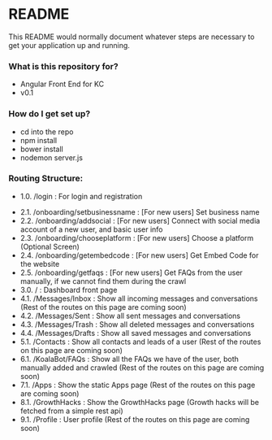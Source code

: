 # README #

This README would normally document whatever steps are necessary to get your application up and running.

### What is this repository for? ###

* Angular Front End for KC
* v0.1

### How do I get set up? ###

* cd into the repo
* npm install
* bower install
* nodemon server.js

### Routing Structure:

* 1.0. /login : For login and registration
<!--* 2.1. /onboarding/setwelcome : [For new users] Set welcome message-->
* 2.1. /onboarding/setbusinessname : [For new users] Set business name
* 2.2. /onboarding/addsocial : [For new users] Connect with social media account of a new user, and basic user info
* 2.3. /onboarding/chooseplatform : [For new users] Choose a platform (Optional Screen)
* 2.4. /onboarding/getembedcode : [For new users] Get Embed Code for the website
* 2.5. /onboarding/getfaqs : [For new users] Get FAQs from the user manually, if we cannot find them during the crawl
* 3.0. / : Dashboard front page
* 4.1. /Messages/Inbox : Show all incoming messages and conversations (Rest of the routes on this page are coming soon)
* 4.2. /Messages/Sent : Show all sent messages and conversations 
* 4.3. /Messages/Trash : Show all deleted messages and conversations
* 4.4. /Messages/Drafts : Show all saved messages and conversations 
* 5.1. /Contacts : Show all contacts and leads of a user (Rest of the routes on this page are coming soon)
* 6.1. /KoalaBot/FAQs : Show all the FAQs we have of the user, both manually added and crawled (Rest of the routes on this page are coming soon)
* 7.1. /Apps : Show the static Apps page (Rest of the routes on this page are coming soon)
* 8.1. /GrowthHacks : Show the  GrowthHacks page (Growth hacks will be fetched from a simple rest api)
* 9.1. /Profile : User profile (Rest of the routes on this page are coming soon)